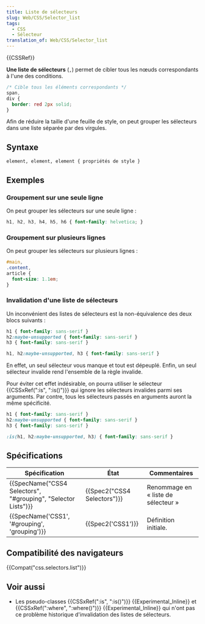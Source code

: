 ```yaml
---
title: Liste de sélecteurs
slug: Web/CSS/Selector_list
tags:
  - CSS
  - Sélecteur
translation_of: Web/CSS/Selector_list
---
```

{{CSSRef}}

**Une liste de sélecteurs** (`,`) permet de cibler tous les nœuds correspondants à l'une des conditions.

```css
/* Cible tous les éléments correspondants */
span,
div {
  border: red 2px solid;
}
```

Afin de réduire la taille d'une feuille de style, on peut grouper les sélecteurs dans une liste séparée par des virgules.

## Syntaxe

    element, element, element { propriétés de style }

## Exemples

### Groupement sur une seule ligne

On peut grouper les sélecteurs sur une seule ligne :

```css
h1, h2, h3, h4, h5, h6 { font-family: helvetica; }
```

### Groupement sur plusieurs lignes

On peut grouper les sélecteurs sur plusieurs lignes :

```css
#main,
.content,
article {
  font-size: 1.1em;
}
```

### Invalidation d'une liste de sélecteurs

Un inconvénient des listes de sélecteurs est la non-équivalence des deux blocs suivants :

```css
h1 { font-family: sans-serif }
h2:maybe-unsupported { font-family: sans-serif }
h3 { font-family: sans-serif }
```

```css
h1, h2:maybe-unsupported, h3 { font-family: sans-serif }
```

En effet, un seul sélecteur vous manque et tout est dépeuplé. Enfin, un seul sélecteur invalide rend l'ensemble de la règle invalide.

Pour éviter cet effet indésirable, on pourra utiliser le sélecteur {{CSSxRef(":is", ":is()")}} qui ignore les sélecteurs invalides parmi ses arguments. Par contre, tous les sélecteurs passés en arguments auront la même spécificité.

```css
h1 { font-family: sans-serif }
h2:maybe-unsupported { font-family: sans-serif }
h3 { font-family: sans-serif }
```

```css
:is(h1, h2:maybe-unsupported, h3) { font-family: sans-serif }
```

## Spécifications

| Spécification                                                                    | État                                 | Commentaires                        |
| -------------------------------------------------------------------------------- | ------------------------------------ | ----------------------------------- |
| {{SpecName("CSS4 Selectors", "#grouping", "Selector Lists")}} | {{Spec2("CSS4 Selectors")}} | Renommage en « liste de sélecteur » |
| {{SpecName('CSS1', '#grouping', 'grouping')}}                     | {{Spec2('CSS1')}}             | Définition initiale.                |

## Compatibilité des navigateurs

{{Compat("css.selectors.list")}}

## Voir aussi

- Les pseudo-classes {{CSSxRef(":is", ":is()")}} {{Experimental_Inline}} et {{CSSxRef(":where", ":where()")}} {{Experimental_Inline}} qui n'ont pas ce problème historique d'invalidation des listes de sélecteurs.
